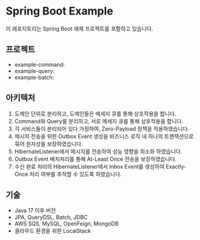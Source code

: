 # Spring Boot Example

이 레포지토리는 Spring Boot 예제 프로젝트를 포함하고 있습니다.

## 프로젝트

- example-command:
- example-query:
- example-batch:

## 아키텍처

1. 도메인 단위로 분리하고, 도메인들은 메세지 큐를 통해 상호작용을 합니다.
2. Command와 Query를 분리하고, 서로 메세지 큐를 통해 상호작용을 합니다.
3. 각 서비스들이 분리되어 있다 가정하여, Zero-Payload 정책을 적용하였습니다.
4. 메시지 전송을 위한 Outbox Event 생성을 비즈니스 로직 내 하나의 트랜잭션으로 묶어 원자성을 보장하였습니다.
5. HibernateListener에서 메시지를 전송하여 성능 영향을 최소화 하였습니다.
6. Outbox Event 배치처리를 통해 At-Least Once 전송을 보장하였습니다.
7. 수신 완료 처리의 HibernateListener에서 Inbox Event를 생성하여 Exactly-Once 처리 여부를 추적할 수 있도록 하였습니다.

## 기술

- Java 17 이후 버전
- JPA, QueryDSL, Batch, JDBC
- AWS SQS, MySQL, OpenFeign, MongoDB
- 클라우드 환경을 위한 LocalStack
